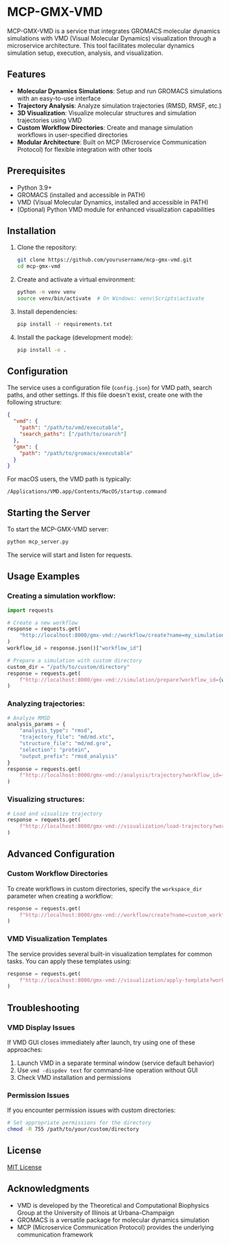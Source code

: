 # MCP-GMX-VMD

MCP-GMX-VMD is a service that integrates GROMACS molecular dynamics simulations with VMD (Visual Molecular Dynamics) visualization through a microservice architecture. This tool facilitates molecular dynamics simulation setup, execution, analysis, and visualization.

## Features

- **Molecular Dynamics Simulations**: Setup and run GROMACS simulations with an easy-to-use interface
- **Trajectory Analysis**: Analyze simulation trajectories (RMSD, RMSF, etc.)
- **3D Visualization**: Visualize molecular structures and simulation trajectories using VMD
- **Custom Workflow Directories**: Create and manage simulation workflows in user-specified directories
- **Modular Architecture**: Built on MCP (Microservice Communication Protocol) for flexible integration with other tools

## Prerequisites

- Python 3.9+
- GROMACS (installed and accessible in PATH)
- VMD (Visual Molecular Dynamics, installed and accessible in PATH)
- (Optional) Python VMD module for enhanced visualization capabilities

## Installation

1. Clone the repository:

   ```bash
   git clone https://github.com/yourusername/mcp-gmx-vmd.git
   cd mcp-gmx-vmd
   ```
2. Create and activate a virtual environment:

   ```bash
   python -m venv venv
   source venv/bin/activate  # On Windows: venv\Scripts\activate
   ```
3. Install dependencies:

   ```bash
   pip install -r requirements.txt
   ```
4. Install the package (development mode):

   ```bash
   pip install -e .
   ```

## Configuration

The service uses a configuration file (`config.json`) for VMD path, search paths, and other settings. If this file doesn't exist, create one with the following structure:

```json
{
  "vmd": {
    "path": "/path/to/vmd/executable",
    "search_paths": ["/path/to/search"]
  },
  "gmx": {
    "path": "/path/to/gromacs/executable"
  }
}
```

For macOS users, the VMD path is typically:

```
/Applications/VMD.app/Contents/MacOS/startup.command
```

## Starting the Server

To start the MCP-GMX-VMD server:

```bash
python mcp_server.py
```

The service will start and listen for requests.

## Usage Examples

### Creating a simulation workflow:

```python
import requests

# Create a new workflow
response = requests.get(
    "http://localhost:8000/gmx-vmd://workflow/create?name=my_simulation"
)
workflow_id = response.json()["workflow_id"]

# Prepare a simulation with custom directory
custom_dir = "/path/to/custom/directory"
response = requests.get(
    f"http://localhost:8000/gmx-vmd://simulation/prepare?workflow_id={workflow_id}&pdb_file=protein.pdb&workspace_dir={custom_dir}"
)
```

### Analyzing trajectories:

```python
# Analyze RMSD
analysis_params = {
    "analysis_type": "rmsd",
    "trajectory_file": "md/md.xtc",
    "structure_file": "md/md.gro",
    "selection": "protein",
    "output_prefix": "rmsd_analysis"
}
response = requests.get(
    f"http://localhost:8000/gmx-vmd://analysis/trajectory?workflow_id={workflow_id}&params={json.dumps(analysis_params)}"
)
```

### Visualizing structures:

```python
# Load and visualize trajectory
response = requests.get(
    f"http://localhost:8000/gmx-vmd://visualization/load-trajectory?workflow_id={workflow_id}&trajectory_file=md/md.xtc&structure_file=md/md.gro"
)
```

## Advanced Configuration

### Custom Workflow Directories

To create workflows in custom directories, specify the `workspace_dir` parameter when creating a workflow:

```python
response = requests.get(
    f"http://localhost:8000/gmx-vmd://workflow/create?name=custom_workflow&workspace_dir=/path/to/custom/directory"
)
```

### VMD Visualization Templates

The service provides several built-in visualization templates for common tasks. You can apply these templates using:

```python
response = requests.get(
    f"http://localhost:8000/gmx-vmd://visualization/apply-template?workflow_id={workflow_id}&template_name=protein_cartoon"
)
```

## Troubleshooting

### VMD Display Issues

If VMD GUI closes immediately after launch, try using one of these approaches:

1. Launch VMD in a separate terminal window (service default behavior)
2. Use `vmd -dispdev text` for command-line operation without GUI
3. Check VMD installation and permissions

### Permission Issues

If you encounter permission issues with custom directories:

```bash
# Set appropriate permissions for the directory
chmod -R 755 /path/to/your/custom/directory
```

## License

[MIT License](LICENSE)

## Acknowledgments

- VMD is developed by the Theoretical and Computational Biophysics Group at the University of Illinois at Urbana-Champaign
- GROMACS is a versatile package for molecular dynamics simulation
- MCP (Microservice Communication Protocol) provides the underlying communication framework